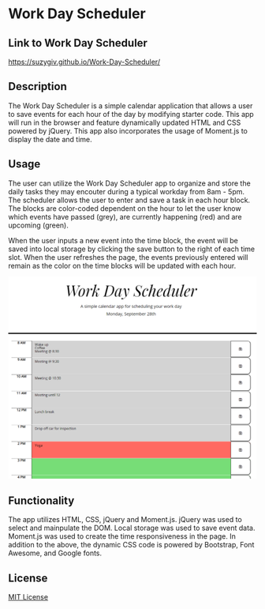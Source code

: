 # Work Day Scheduler

## Link to Work Day Scheduler
https://suzygiv.github.io/Work-Day-Scheduler/

## Description
The Work Day Scheduler is a simple calendar application that allows a user to save events for each hour of the day by modifying starter code. This app will run in the browser and feature dynamically updated HTML and CSS powered by jQuery. This app also incorporates the usage of Moment.js to display the date and time. 

## Usage
The user can utilize the Work Day Scheduler app to organize and store the daily tasks they may encouter during a typical workday from 8am - 5pm. The scheduler allows the user to enter and save a task in each hour block. The blocks are color-coded dependent on the hour to let the user know which events have passed (grey), are currently happening (red) and are upcoming (green). 

When the user inputs a new event into the time block, the event will be saved into local storage by clicking the save button to the right of each time slot. When the user refreshes the page, the events previously entered will remain as the color on the time blocks will be updated with each hour. 

![Main Page](https://github.com/suzygiv/Work-Day-Scheduler/blob/master/Assets/WorkDayScheduler.PNG)

## Functionality
The app utilizes HTML, CSS, jQuery and Moment.js. jQuery was used to select and mainpulate the DOM. Local storage was used to save event data. Moment.js was used to create the time responsiveness in the page. In addition to the above, the dynamic CSS code is powered by Bootstrap, Font Awesome, and Google fonts.

## License
[MIT License](http://opensource.org/licenses/mit-license.php)

